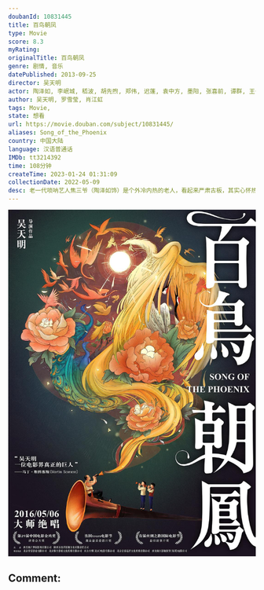 ```yaml
---
doubanId: 10831445
title: 百鸟朝凤
type: Movie
score: 8.3
myRating: 
originalTitle: 百鸟朝凤
genre: 剧情, 音乐
datePublished: 2013-09-25
director: 吴天明
actor: 陶泽如, 李岷城, 嵇波, 胡先煦, 郑伟, 迟蓬, 袁中方, 墨阳, 张喜前, 谭群, 王长玲, 周天羽, 张双成, 许还山, 陈进
author: 吴天明, 罗雪莹, 肖江虹
tags: Movie, 
state: 想看
url: https://movie.douban.com/subject/10831445/
aliases: Song_of_the_Phoenix
country: 中国大陆
language: 汉语普通话
IMDb: tt3214392
time: 108分钟
createTime: 2023-01-24 01:31:09
collectionDate: 2022-05-09
desc: 老一代唢呐艺人焦三爷（陶泽如饰）是个外冷内热的老人，看起来严肃古板，其实心怀热血。影片表现了在社会变革、民心浮躁的年代里，新老两代唢呐艺人为了信念的坚守所产生的真挚的师徒情、父子情、兄弟情。本片改...
---
```


![image](assets/p2332714135.jpg)

Comment: 
---

